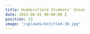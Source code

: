 ```yaml
---
title: Huddersfield Students' Union
date: 2015-06-01 00:00:00 Z
position: 13
image: "/uploads/Untitled-30.jpg"
---
```


